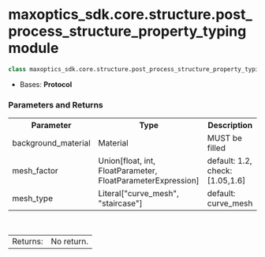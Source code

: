 # maxoptics_sdk.core.structure.post_process_structure_property_typing module

```py
class maxoptics_sdk.core.structure.post_process_structure_property_typing.PostProcessStructureProperty(*args, **kwargs)
```

- Bases: **Protocol**

### Parameters and Returns

<table>
    <tr>
        <th>Parameter</th>
        <th>Type</th>
        <th>Description</th>
    </tr>
    <tr>
        <td>background_material</td>
        <td>Material</td>
        <td>MUST be filled</td>
    </tr>
    <tr>
        <td>mesh_factor</td>
        <td>Union[float, int, FloatParameter, FloatParameterExpression]</td>
        <td>default: 1.2, check: [1.05,1.6] </td>
    </tr>
    <tr>
        <td>mesh_type</td>
        <td>Literal["curve_mesh", "staircase"]</td>
        <td>default: curve_mesh</td>
    </tr>
</table>
<br/> 
<table class="custom-table">
  <tr>
    <td class="third-column">Returns:</td>
    <td class="fourth-column">No return.</td>
  </tr>
</table>
